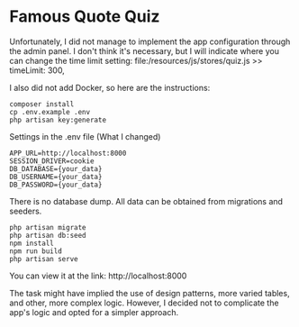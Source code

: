 # Famous Quote Quiz

Unfortunately, I did not manage to implement the app configuration through the admin panel. I don't think it's necessary, but I will indicate where you can change the time limit setting: file:/resources/js/stores/quiz.js >> timeLimit: 300,

I also did not add Docker, so here are the instructions:
```
composer install
cp .env.example .env
php artisan key:generate
```
Settings in the .env file (What I changed)
```
APP_URL=http://localhost:8000
SESSION_DRIVER=cookie
DB_DATABASE={your_data}
DB_USERNAME={your_data}
DB_PASSWORD={your_data}
```
There is no database dump. All data can be obtained from migrations and seeders.

```
php artisan migrate
php artisan db:seed
npm install
npm run build
php artisan serve
```
You can view it at the link: http://localhost:8000

The task might have implied the use of design patterns, more varied tables, and other, more complex logic. However, I decided not to complicate the app's logic and opted for a simpler approach.
